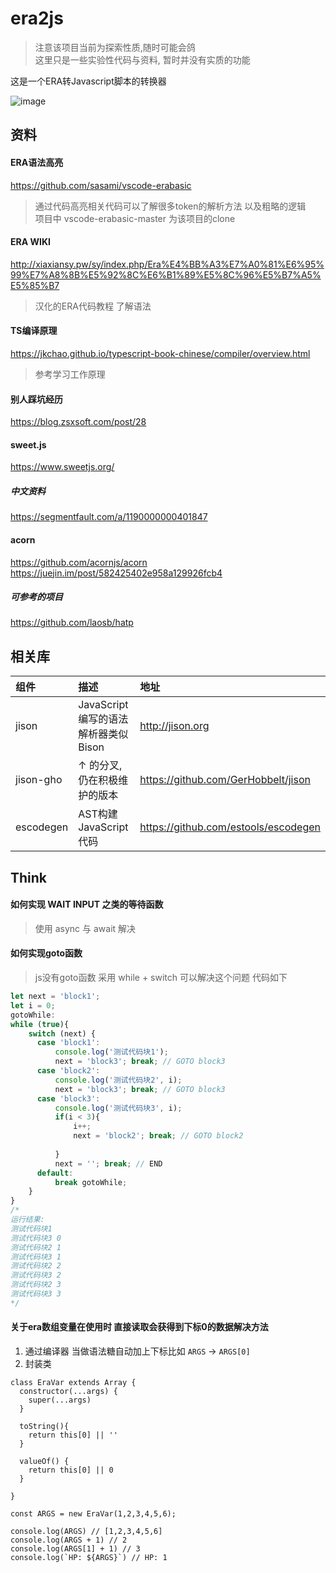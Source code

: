 ﻿# era2js

> 注意该项目当前为探索性质,随时可能会鸽 <br>
> 这里只是一些实验性代码与资料, 暂时并没有实质的功能

这是一个ERA转Javascript脚本的转换器

![image](https://user-images.githubusercontent.com/5716100/51324923-d7dd2b00-1aa6-11e9-952d-3016e21b3f47.png)



## 资料

#### ERA语法高亮
https://github.com/sasami/vscode-erabasic
> 通过代码高亮相关代码可以了解很多token的解析方法 以及粗略的逻辑 <br>
> 项目中 vscode-erabasic-master 为该项目的clone

#### ERA WIKI
http://xiaxiansy.pw/sy/index.php/Era%E4%BB%A3%E7%A0%81%E6%95%99%E7%A8%8B%E5%92%8C%E6%B1%89%E5%8C%96%E5%B7%A5%E5%85%B7
> 汉化的ERA代码教程 了解语法

#### TS编译原理
https://jkchao.github.io/typescript-book-chinese/compiler/overview.html
> 参考学习工作原理

#### 别人踩坑经历
https://blog.zsxsoft.com/post/28

#### sweet.js
https://www.sweetjs.org/
##### 中文资料
https://segmentfault.com/a/1190000000401847



#### acorn
https://github.com/acornjs/acorn
https://juejin.im/post/582425402e958a129926fcb4
##### 可参考的项目
https://github.com/laosb/hatp


## 相关库
| 组件 | 描述 | 地址 |
| :--- | :--- | :--- |
| jison | JavaScript编写的语法解析器类似Bison | http://jison.org |
| jison-gho | ↑ 的分叉, 仍在积极维护的版本 | https://github.com/GerHobbelt/jison |
| escodegen | AST构建JavaScript代码 | https://github.com/estools/escodegen |

## Think
#### 如何实现 WAIT INPUT 之类的等待函数
> 使用 async 与 await 解决

#### 如何实现goto函数
> js没有goto函数 采用 while + switch 可以解决这个问题
> 代码如下 
```javascript
let next = 'block1';
let i = 0;
gotoWhile:
while (true){
    switch (next) {
      case 'block1':
          console.log('测试代码块1');
          next = 'block3'; break; // GOTO block3
      case 'block2':
          console.log('测试代码块2', i);
          next = 'block3'; break; // GOTO block3
      case 'block3':
          console.log('测试代码块3', i);
          if(i < 3){
              i++;
              next = 'block2'; break; // GOTO block2
              
          }
          next = ''; break; // END
      default:
          break gotoWhile;
    }
}
/*
运行结果:
测试代码块1
测试代码块3 0
测试代码块2 1
测试代码块3 1
测试代码块2 2
测试代码块3 2
测试代码块2 3
测试代码块3 3
*/
```

#### 关于era数组变量在使用时 直接读取会获得到下标0的数据解决方法

1. 通过编译器 当做语法糖自动加上下标比如 `ARGS` -> `ARGS[0]`
2. 封装类
```
class EraVar extends Array {
  constructor(...args) {
    super(...args)
  }

  toString(){
    return this[0] || ''
  }

  valueOf() {
    return this[0] || 0
  }

}

const ARGS = new EraVar(1,2,3,4,5,6);

console.log(ARGS) // [1,2,3,4,5,6]
console.log(ARGS + 1) // 2
console.log(ARGS[1] + 1) // 3
console.log(`HP: ${ARGS}`) // HP: 1

```



